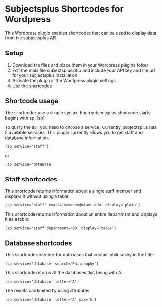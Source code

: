 Subjectsplus Shortcodes for Wordpress
========================================

This Wordpress plugin enables shortcodes that can be used to display data 
from the subjectsplus API. 

Setup
----------------------------------------

1. Download the files and place them in your Wordpress plugins folder
2. Edit the main file subjectsplus.php and include your API key and the url for your subjectsplus installation
3. Activate the plugin in the Wordpress plugin settings
4. Use the shortcodes 


Shortcode usage
-----------------------------------------

The shortcodes use a simple syntax. Each subjectsplus shortcode starts begins with sp:
	[sp]

To query the api, you need to choose a service. Currently, subjectsplus has 5 available services. This plugin currently allows you to get staff and database information. 

	[sp service='staff']

or

	[sp service='database']

Staff shortcodes
-------------------------------------------
This shortcode returns information about a single staff member and displays it without using a table:

	[sp service='staff' email='someone@miami.edu' display='plain']
This shortcode returns information about an entire department and displays it as a table:

	[sp service='staff department='99' display='table']

Database shortcodes
--------------------------------------------
This shortcode searches for databases that contain philosophy in the title: 

	[sp service='database' search='Philosophy']

This shortcode returns all the databases that being with A:

	[sp service='database' letter='A']

The results can limited by using attributes:

	[sp service='database' letter='A' max='5']

